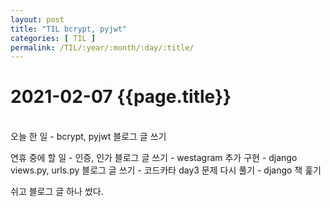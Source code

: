 ```yaml
---
layout: post
title: "TIL bcrypt, pyjwt"
categories: [ TIL ]
permalink: /TIL/:year/:month/:day/:title/
---
```


# 2021-02-07 {{page.title}}
&nbsp;  
오늘 한 일
    - bcrypt, pyjwt 블로그 글 쓰기

연휴 중에 할 일
    - 인증, 인가 블로그 글 쓰기
    - westagram 추가 구현
    - django views.py, urls.py 블로그 글 쓰기
    - 코드카타 day3 문제 다시 풀기
    - django 책 훑기

쉬고 블로그 글 하나 썼다.
